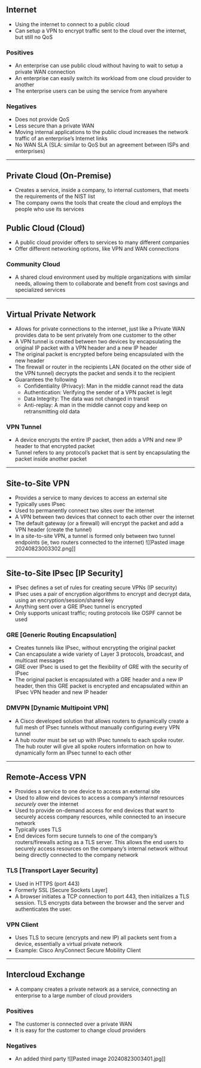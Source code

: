 ## Internet
- Using the internet to connect to a public cloud
- Can setup a VPN to encrypt traffic sent to the cloud over the internet, but still no QoS
### Positives
- An enterprise can use public cloud without having to wait to setup a private WAN connection
- An enterprise can easily switch its workload from one cloud provider to another
- The enterprise users can be using the service from anywhere
### Negatives
- Does not provide QoS
- Less secure than a private WAN
- Moving internal applications to the public cloud increases the network traffic of an enterprise’s Internet links
- No WAN SLA (SLA: similar to QoS but an agreement between ISPs and enterprises)
---
## Private Cloud (On-Premise)
- Creates a service, inside a company, to internal customers, that meets the requirements of the NIST list
- The company owns the tools that create the cloud and employs the people who use its services
## Public Cloud (Cloud)
- A public cloud provider offers to services to many different companies
- Offer different networking options, like VPN and WAN connections
### Community Cloud
- A shared cloud environment used by multiple organizations with similar needs, allowing them to collaborate and benefit from cost savings and specialized services
---
## Virtual Private Network
- Allows for private connections to the internet, just like a Private WAN provides data to be sent privately from one customer to the other
- A VPN tunnel is created between two devices by encapsulating the original IP packet with a VPN header and a new IP header
- The original packet is encrypted before being encapsulated with the new header
- The firewall or router in the recipients LAN (located on the other side of the VPN tunnel) decrypts the packet and sends it to the recipient
- Guarantees the following
    - Confidentiality (Privacy): Man in the middle cannot read the data
    - Authentication: Verifying the sender of a VPN packet is legit
    - Data Integrity: The data was not changed in transit
    - Anti-replay: A man in the middle cannot copy and keep on retransmitting old data
### VPN Tunnel
- A device encrypts the entire IP packet, then adds a VPN and new IP header to that encrypted packet
- Tunnel refers to any protocol’s packet that is sent by encapsulating the packet inside another packet
---
## Site-to-Site VPN
- Provides a service to many devices to access an external site
- Typically uses IPsec
- Used to permanently connect two sites over the internet
- A VPN between two devices that connect to each other over the internet
- The default gateway (or a firewall) will encrypt the packet and add a VPN header (create the tunnel)
- In a site-to-site VPN, a tunnel is formed only between two tunnel endpoints (ie, two routers connected to the internet)
![[Pasted image 20240823003302.png]]
---
## Site-to-Site IPsec [IP Security]
- IPsec defines a set of rules for creating secure VPNs (IP security)
- IPsec uses a pair of encryption algorithms to encrypt and decrypt data, using an encryption/session/shared key
- Anything sent over a GRE IPsec tunnel is encrypted
- Only supports unicast traffic; routing protocols like OSPF cannot be used
### GRE [Generic Routing Encapsulation]
- Creates tunnels like IPsec, without encrypting the original packet
- Can encapsulate a wide variety of Layer 3 protocols, broadcast, and multicast messages
- GRE over IPsec is used to get the flexibility of GRE with the security of IPsec
- The original packet is encapsulated with a GRE header and a new IP header, then this GRE packet is encrypted and encapsulated within an IPsec VPN header and new IP header
### DMVPN [Dynamic Multipoint VPN]
- A Cisco developed solution that allows routers to dynamically create a full mesh of IPsec tunnels without manually configuring every VPN tunnel
- A hub router must be set up with IPsec tunnels to each spoke router. The hub router will give all spoke routers information on how to dynamically form an IPsec tunnel to each other
---
## Remote-Access VPN
- Provides a service to one device to access an external site
- Used to allow end devices to access a company’s _internal_ resources _securely_ over the internet
- Used to provide on-demand access for end devices that want to securely access company resources, while connected to an insecure network
- Typically uses TLS
- End devices form secure tunnels to one of the company’s routers/firewalls acting as a TLS server. This allows the end users to securely access resources on the company’s internal network without being directly connected to the company network
### TLS [Transport Layer Security]
- Used in HTTPS (port 443)
- Formerly SSL [Secure Sockets Layer]
- A browser initiates a TCP connection to port 443, then initializes a TLS session. TLS encrypts data between the browser and the server and authenticates the user.
### VPN Client
- Uses TLS to secure (encrypts and new IP) all packets sent from a device, essentially a virtual private network
- Example: Cisco AnyConnect Secure Mobility Client
---
## Intercloud Exchange
- A company creates a private network as a service, connecting an enterprise to a large number of cloud providers
### Positives
- The customer is connected over a private WAN
- It is easy for the customer to change cloud providers
### Negatives
- An added third party
![[Pasted image 20240823003401.jpg]]